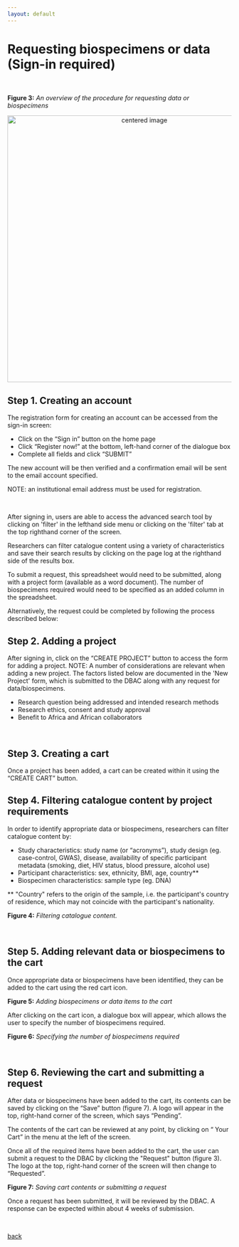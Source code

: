 ```yaml
---
layout: default
---
```



# Requesting biospecimens or data (Sign-in required)

</br>

**Figure 3:** _An overview of the procedure for requesting data or biospecimens_

<p align="center"><img src="https://drive.google.com/uc?export=view&id=1dSlnbuNDpjTTVz2PLtcKyC5tGR6PgSsL" width="600" alt="centered image"/></p>


## Step 1. Creating an account

The registration form for creating an account can be accessed from the sign-in screen:
* Click on the “Sign in” button on the home page
* Click “Register now!” at the bottom, left-hand corner of the dialogue box
* Complete all fields and click “SUBMIT”

The new account will be then verified and a confirmation email will be sent to the email account
specified.

NOTE: an institutional email address must be used for registration.

</br>

After signing in, users are able to access the advanced search tool by clicking on 'filter' in the lefthand side menu or clicking on the 'filter' tab at the top righthand corner of the screen.

Researchers can filter catalogue content using a variety of characteristics and save their search results by clicking on the page log at the righthand side of the results box.

To submit a request, this spreadsheet would need to be submitted, along with a project form (available as a word document). The number of biospecimens required would need to be specified as an added column in the spreadsheet.

Alternatively, the request could be completed by following the process described below:

## Step 2. Adding a project

After signing in, click on the “CREATE PROJECT” button to access the form for adding a project.
NOTE: A number of considerations are relevant when adding a new project. The factors listed below
are documented in the 'New Project' form, which is submitted to the DBAC along with any
request for data/biospecimens.
* Research question being addressed and intended research methods
* Research ethics, consent and study approval
* Benefit to Africa and African collaborators

</br>

## Step 3. Creating a cart

Once a project has been added, a cart can be created within it using the “CREATE CART” button.

## Step 4. Filtering catalogue content by project requirements

In order to identify appropriate data or biospecimens, researchers can filter catalogue content by:
* Study characteristics: study name (or “acronyms”), study design (eg. case-control, GWAS),
disease, availability of specific participant metadata (smoking, diet, HIV status, blood pressure,
alcohol use)
* Participant characteristics: sex, ethnicity, BMI, age, country**
* Biospecimen characteristics: sample type (eg. DNA)

** "Country" refers to the origin of the sample, i.e. the participant's country of residence, which may not
coincide with the participant's nationality.

**Figure 4:** _Filtering catalogue content._

</br>

## Step 5. Adding relevant data or biospecimens to the cart

Once appropriate data or biospecimens have been identified, they can be added to the cart using the red cart
icon.

**Figure 5:** _Adding biospecimens or data items to the cart_

After clicking on the cart icon, a dialogue box will appear, which allows the user to specify the number
of biospecimens required.

**Figure 6:** _Specifying the number of biospecimens required_

</br>

## Step 6. Reviewing the cart and submitting a request

After data or biospecimens have been added to the cart, its contents can be saved by clicking on the “Save”
button (figure 7). A logo will appear in the top, right-hand corner of the screen, which says “Pending”.

The contents of the cart can be reviewed at any point, by clicking on “ Your Cart” in the menu at the
left of the screen.

Once all of the required items have been added to the cart, the user can submit a request to the DBAC
by clicking the "Request" button (figure 3). The logo at the top, right-hand corner of the screen will
then change to “Requested”.

**Figure 7:** _Saving cart contents or submitting a request_

Once a request has been submitted, it will be reviewed by the DBAC. A response can be expected
within about 4 weeks of submission.

</br>

[back](./)
